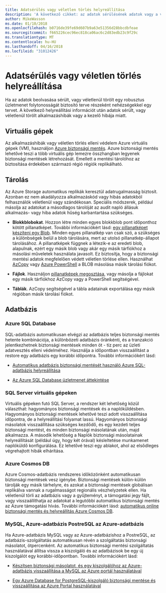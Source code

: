 ```yaml
---
title: Adatsérülés vagy véletlen törlés helyreállítása
description: 'A következő cikket: az adatok sérülésének adatok vagy a véletlen adattörlés és rugalmas, magas rendelkezésre állású, hiba hibatűrő alkalmazásokhoz tervezéséhez, valamint vészhelyreállítás tervezése alapos ismerete'
author: MikeWasson
ms.date: 01/10/2018
ms.openlocfilehash: b0716de39fe69d607b9a63e51356d28bbcdbfeae
ms.sourcegitcommit: f665226cec96ec818ca06ac6c2d83edb23c9f29c
ms.translationtype: MT
ms.contentlocale: hu-HU
ms.lasthandoff: 04/16/2018
ms.locfileid: "31012426"
---
```

# <a name="recover-from-data-corruption-or-accidental-deletion"></a>Adatsérülés vagy véletlen törlés helyreállítása 

Ha az adatok beolvasása sérült, vagy véletlenül törölt egy robusztus üzletmenet folytonosságát biztosító terve részeként nehézségekkel egy tervet. A következő helyreállítási információt után adatok sérült, vagy véletlenül törölt alkalmazáshibák vagy a kezelő hibája miatt.

## <a name="virtual-machines"></a>Virtuális gépek

Az alkalmazáshibák vagy véletlen törlés elleni védelem Azure virtuális gépek (VM), használjon [Azure biztonsági mentés](/azure/backup/). Azure biztonsági mentés lehetővé teszi a több virtuális gép lemezre összhangban legyenek biztonsági mentések létrehozását. Emellett a mentési tárolóhoz az biztosítása érdekében származó régió régiók replikálható.

## <a name="storage"></a>Tárolás

Az Azure Storage automatikus replikák keresztül adatrugalmasság biztosít. Azonban ez nem akadályozza alkalmazáskód vagy hibás adatokból felhasználók véletlenül vagy szándékosan. Speciális módszerek, például másolja az adatokat a másodlagos tárolóját az audit napló állásuk alkalmazás- vagy hiba adatok hűség karbantartása szükséges. 

- **Blokkblobokat**. Hozzon létre minden egyes blokkblob pont időponthoz kötött pillanatképet. További információkért lásd: [egy pillanatképet készíteni egy Blob](/rest/api/storageservices/creating-a-snapshot-of-a-blob). Minden egyes pillanatkép van csak szó, a szükséges a különbségek belül a blob tárolására, mert az utolsó pillanatkép-állapot tárolásához. A pillanatképek függnek a létezik-e az eredeti blob, alapulnak, ezért egy másik blob vagy akár egy másik tárfiókhoz a másolási műveletek használata javasolt. Ez biztosítja, hogy a biztonsági mentési adatok megfelelően védett véletlen törlése ellen. Használhat [AzCopy](/azure/storage/common/storage-use-azcopy) vagy [Azure PowerShell](/azure/storage/common/storage-powershell-guide-full) a BLOB másolása másik tárolási fiókot.

- **Fájlok**. Használjon [pillanatképek megosztása](/azure/storage/files/storage-snapshots-files), vagy másolja a fájlokat egy másik tárfiókhoz AzCopy vagy a PowerShell segítségével.

- **Táblák**. AzCopy segítségével a tábla adatainak exportálása egy másik régióban másik tárolási fiókot.

## <a name="database"></a>Adatbázis

### <a name="azure-sql-database"></a>Azure SQL Database 

SQL-adatbázis automatikusan elvégzi az adatbázis teljes biztonsági mentés hetente kombinációja, a különbözeti adatbázis óránkénti, és a tranzakció jelentkezhetnek biztonsági mentések minden öt - tíz perc az üzleti adatvesztés elleni védelméhez. Használja a időpontban visszaállítást a restore egy adatbázis egy korábbi időpontra. További információkért lásd:

- [Automatikus adatbázis biztonsági mentését használó Azure SQL-adatbázis helyreállítása](/azure/sql-database/sql-database-recovery-using-backups)

- [Az Azure SQL Database üzletmenet áttekintése](/azure/sql-database/sql-database-business-continuity)

### <a name="sql-server-on-vms"></a>SQL Server virtuális gépeken

Virtuális gépeken futó SQL Server, a rendszer két lehetőség közül választhat: hagyományos biztonsági mentések és a naplóküldésben. Hagyományos biztonsági mentések lehetővé teszi adott visszaállítása időpontra, de a helyreállítási folyamat lassú. Hagyományos biztonsági másolatok visszaállítása szükséges kezdődő, és egy kezdeti teljes biztonsági mentést, és minden biztonsági másolatának után, majd alkalmazza. A második lehetőség a Naplók biztonsági másolatainak helyreállítását (például úgy, hogy két órával) késleltetése munkamenet naplóküldő konfigurálása. Ez lehetővé teszi egy ablakot, ahol az elsődleges végrehajtott hibák elhárítása.

### <a name="azure-cosmos-db"></a>Azure Cosmos DB

Azure Cosmos-adatbázis rendszeres időközönként automatikusan biztonsági mentések vesz igénybe. Biztonsági mentések külön-külön tárolják egy másik tárhelyre, és azokat a biztonsági mentések globálisan replikálva vannak a rugalmasságot regionális vészhelyzetek ellen. Ha véletlenül törli az adatbázis vagy a gyűjteményt, a támogatási jegy fájlt, vagy visszaállíthatja az adatokat a legutóbbi automatikus biztonsági mentés az Azure támogatási hívás. További információkért lásd: [automatikus online biztonsági mentés és helyreállítás Azure Cosmos DB](/azure/cosmos-db/online-backup-and-restore).

### <a name="azure-database-for-mysql-azure-database-for-postresql"></a>MySQL, Azure-adatbázis PostreSQL az Azure-adatbázis

Ha Azure-adatbázis MySQL vagy az Azure-adatbázishoz a PostreSQL, az adatbázis-szolgáltatás automatikusan révén a szolgáltatás biztonsági másolatot, ötpercenként. Az automatikus biztonsági mentési szolgáltatás használatával állítsa vissza a kiszolgáló és az adatbázisok be egy új kiszolgálót egy korábbi-időpontban. További információkért lásd:

- [Készítsen biztonsági másolatot, és egy kiszolgálóhoz az Azure-adatbázis visszaállítása a MySQL az Azure portál használatával](/azure/mysql/howto-restore-server-portal)

- [Egy Azure Database for PostgreSQL-kiszolgáló biztonsági mentése és visszaállítása az Azure Portal használatával](/azure/postgresql/howto-restore-server-portal)

